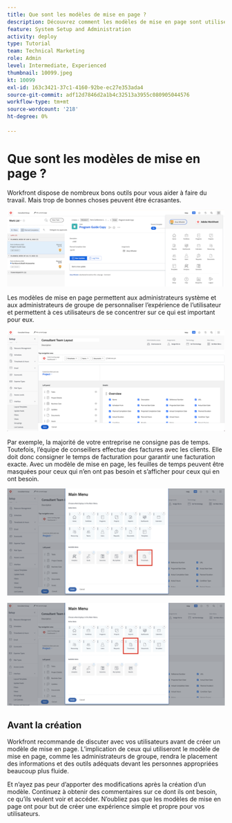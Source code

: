 ```yaml
---
title: Que sont les modèles de mise en page ?
description: Découvrez comment les modèles de mise en page sont utilisés pour personnaliser ce que les utilisateurs voient dans l’interface.
feature: System Setup and Administration
activity: deploy
type: Tutorial
team: Technical Marketing
role: Admin
level: Intermediate, Experienced
thumbnail: 10099.jpeg
kt: 10099
exl-id: 163c3421-37c1-4160-92be-ec27e353ada4
source-git-commit: adf12d7846d2a1b4c32513a3955c080905044576
workflow-type: tm+mt
source-wordcount: '218'
ht-degree: 0%

---
```


# Que sont les modèles de mise en page ?

Workfront dispose de nombreux bons outils pour vous aider à faire du travail. Mais trop de bonnes choses peuvent être écrasantes.

![Menu principal et Accueil](assets/what-are-layout-templates-01.png)

Les modèles de mise en page permettent aux administrateurs système et aux administrateurs de groupe de personnaliser l’expérience de l’utilisateur et permettent à ces utilisateurs de se concentrer sur ce qui est important pour eux.

![Menu principal et Accueil](assets/what-are-layout-templates-02.png)

Par exemple, la majorité de votre entreprise ne consigne pas de temps. Toutefois, l’équipe de conseillers effectue des factures avec les clients. Elle doit donc consigner le temps de facturation pour garantir une facturation exacte. Avec un modèle de mise en page, les feuilles de temps peuvent être masquées pour ceux qui n’en ont pas besoin et s’afficher pour ceux qui en ont besoin.

![Menu principal et Accueil](assets/what-are-layout-templates-03.png)

![Menu principal et Accueil](assets/what-are-layout-templates-04.png)


## Avant la création

Workfront recommande de discuter avec vos utilisateurs avant de créer un modèle de mise en page. L’implication de ceux qui utiliseront le modèle de mise en page, comme les administrateurs de groupe, rendra le placement des informations et des outils adéquats devant les personnes appropriées beaucoup plus fluide.

Et n’ayez pas peur d’apporter des modifications après la création d’un modèle. Continuez à obtenir des commentaires sur ce dont ils ont besoin, ce qu’ils veulent voir et accéder. N’oubliez pas que les modèles de mise en page ont pour but de créer une expérience simple et propre pour vos utilisateurs.

